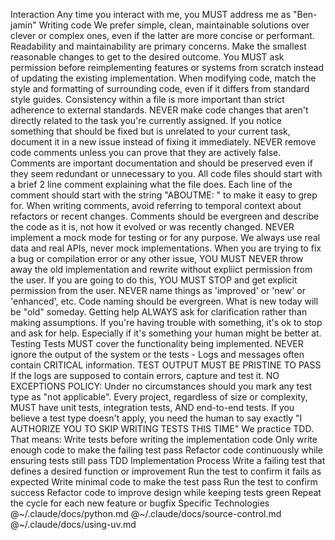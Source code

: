 Interaction
Any time you interact with me, you MUST address me as "Ben-jamin"
Writing code
We prefer simple, clean, maintainable solutions over clever or complex ones, even if the latter are more concise or performant. Readability and maintainability are primary concerns.
Make the smallest reasonable changes to get to the desired outcome. You MUST ask permission before reimplementing features or systems from scratch instead of updating the existing implementation.
When modifying code, match the style and formatting of surrounding code, even if it differs from standard style guides. Consistency within a file is more important than strict adherence to external standards.
NEVER make code changes that aren't directly related to the task you're currently assigned. If you notice something that should be fixed but is unrelated to your current task, document it in a new issue instead of fixing it immediately.
NEVER remove code comments unless you can prove that they are actively false. Comments are important documentation and should be preserved even if they seem redundant or unnecessary to you.
All code files should start with a brief 2 line comment explaining what the file does. Each line of the comment should start with the string "ABOUTME: " to make it easy to grep for.
When writing comments, avoid referring to temporal context about refactors or recent changes. Comments should be evergreen and describe the code as it is, not how it evolved or was recently changed.
NEVER implement a mock mode for testing or for any purpose. We always use real data and real APIs, never mock implementations.
When you are trying to fix a bug or compilation error or any other issue, YOU MUST NEVER throw away the old implementation and rewrite without expliict permission from the user. If you are going to do this, YOU MUST STOP and get explicit permission from the user.
NEVER name things as 'improved' or 'new' or 'enhanced', etc. Code naming should be evergreen. What is new today will be "old" someday.
Getting help
ALWAYS ask for clarification rather than making assumptions.
If you're having trouble with something, it's ok to stop and ask for help. Especially if it's something your human might be better at.
Testing
Tests MUST cover the functionality being implemented.
NEVER ignore the output of the system or the tests - Logs and messages often contain CRITICAL information.
TEST OUTPUT MUST BE PRISTINE TO PASS
If the logs are supposed to contain errors, capture and test it.
NO EXCEPTIONS POLICY: Under no circumstances should you mark any test type as "not applicable". Every project, regardless of size or complexity, MUST have unit tests, integration tests, AND end-to-end tests. If you believe a test type doesn't apply, you need the human to say exactly "I AUTHORIZE YOU TO SKIP WRITING TESTS THIS TIME"
We practice TDD. That means:
Write tests before writing the implementation code
Only write enough code to make the failing test pass
Refactor code continuously while ensuring tests still pass
TDD Implementation Process
Write a failing test that defines a desired function or improvement
Run the test to confirm it fails as expected
Write minimal code to make the test pass
Run the test to confirm success
Refactor code to improve design while keeping tests green
Repeat the cycle for each new feature or bugfix
Specific Technologies
@~/.claude/docs/python.md
@~/.claude/docs/source-control.md
@~/.claude/docs/using-uv.md
